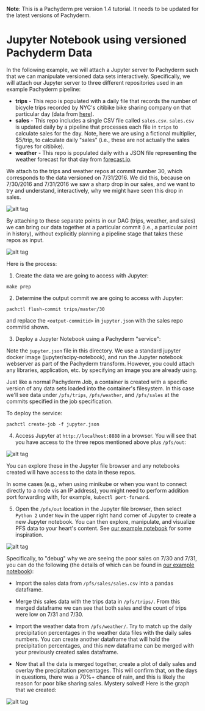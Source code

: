 **Note**: This is a Pachyderm pre version 1.4 tutorial.  It needs to be updated for the latest versions of Pachyderm.

# Jupyter Notebook using versioned Pachyderm Data

In the following example, we will attach a Jupyter server to Pachyderm such that we can manipulate versioned data sets interactively.  Specifically, we will attach our Jupyter server to three different repositories used in an example Pachyderm pipeline:

- **trips** - This repo is populated with a daily file that records the number of bicycle trips recorded by NYC's citibike bike sharing company on that particular day (data from [here](https://www.citibikenyc.com/system-data)).
- **sales** - This repo includes a single CSV file called `sales.csv`.  `sales.csv` is updated daily by a pipeline that processes each file in `trips` to calculate sales for the day.  Note, here we are using a fictional multiplier, $5/trip, to calculate daily "sales" (i.e., these are not actually the sales figures for citibike).
- **weather** - This repo is populated daily with a JSON file representing the weather forecast for that day from [forecast.io](https://darksky.net/forecast/40.7127,-74.0059/us12/en).

We attach to the trips and weather repos at commit number 30, which corresponds to the data versioned on 7/31/2016. We did this, because on 7/30/2016 and 7/31/2016 we saw a sharp drop in our sales, and we want to try and understand, interactively, why we might have seen this drop in sales.

![alt tag](sales.png)

By attaching to these separate points in our DAG (trips, weather, and sales) we can bring our data together at a particular commit (i.e., a particular point in history), without explicitly planning a pipeline stage that takes these repos as input.

![alt tag](jupyter_service.png)

Here is the process:

1) Create the data we are going to access with Jupyter:

```
make prep
```

2) Determine the output commit we are going to access with Jupyter:

```
pachctl flush-commit trips/master/30
```

and replace the `<output-commitid>` in `jupyter.json` with the sales repo commitid shown. 

3) Deploy a Jupyter Notebook using a Pachyderm "service":

Note the `jupyter.json` file in this directory. We use a standard jupyter docker image (jupyter/scipy-notebook), and run the Jupyter notebook webserver as part of the Pachyderm transform. However, you could attach any libraries, application, etc. by specifying an image you are already using.

Just like a normal Pachyderm Job, a container is created with a specific version of any data sets loaded into the container's filesystem.  In this case we'll see data under `/pfs/trips`, `/pfs/weather`, and `/pfs/sales` at the commits specified in the job specification.

To deploy the service:

```
pachctl create-job -f jupyter.json
```

4) Access Jupyter at `http://localhost:8888` in a browser.  You will see that you have access to the three repos mentioned above plus `/pfs/out`:

![alt tag](jupyter1.png)

You can explore these in the Jupyter file browser and any notebooks created will have access to the data in these repos.

In some cases (e.g., when using minikube or when you want to connect directly to a node vis an IP address), you might need to perform addition port forwarding with, for example, `kubectl port-forward`.

5) Open the `/pfs/out` location in the Jupyter file browser, then select `Python 2` under `New` in the upper right hand corner of Jupyter to create a new Jupyter notebook.  You can then explore, manipulate, and visualize PFS data to your heart's content.  See [our example notebook](investigate-unexpected-sales.ipynb) for some inspiration.  

![alt tag](jupyter2.png)

Specifically, to "debug" why we are seeing the poor sales on 7/30 and 7/31, you can do the following (the details of which can be found in [our example notebook](investigate-unexpected-sales.ipynb)):

- Import the sales data from `/pfs/sales/sales.csv` into a pandas dataframe.

- Merge this sales data with the trips data in `/pfs/trips/`.  From this merged dataframe we can see that both sales and the count of trips were low on 7/31 and 7/30.

- Import the weather data from `/pfs/weather/`.  Try to match up the daily precipitation percentages in the weather data files with the daily sales numbers.  You can create another dataframe that will hold the precipitation percentages, and this new dataframe can be merged with your previously created sales dataframe.

- Now that all the data is merged together, create a plot of daily sales and overlay the precipitation percentages.  This will confirm that, on the days in questions, there was a 70%+ chance of rain, and this is likely the reason for poor bike sharing sales.  Mystery solved!  Here is the graph that we created:

![alt tag](final_graph.png)
